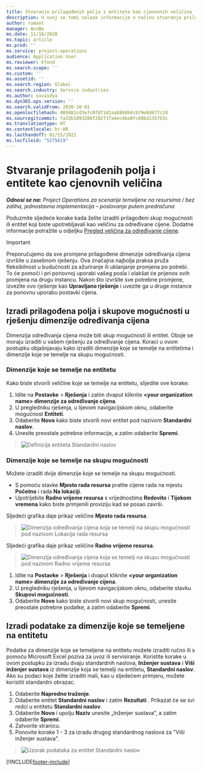 ```yaml
---
title: Stvaranje prilagođenih polja i entitete kao cjenovnih veličina
description: U ovoj se temi nalaze informacije o načinu stvaranja prilagođenih skupova mogućnosti ili entiteta.
author: rumant
manager: AnnBe
ms.date: 11/18/2020
ms.topic: article
ms.prod: ''
ms.service: project-operations
audience: Application User
ms.reviewer: kfend
ms.search.scope: ''
ms.custom: ''
ms.assetid: ''
ms.search.region: Global
ms.search.industry: Service industries
ms.author: suvaidya
ms.dyn365.ops.version: ''
ms.search.validFrom: 2020-10-01
ms.openlocfilehash: 089481cd3e7c0f8f1d1aa880d64cb79e8d677c2d
ms.sourcegitcommit: fa32b1893286f20271fa4ec4be8fc68bd135f53c
ms.translationtype: HT
ms.contentlocale: hr-HR
ms.lasthandoff: 02/15/2021
ms.locfileid: "5275619"
---
```

# <a name="create-custom-fields-and-entities-as-pricing-dimensions"></a>Stvaranje prilagođenih polja i entitete kao cjenovnih veličina

_**Odnosi se na:** Project Operations za scenarije temeljene na resursima / bez zaliha, jednostavna implementacija – poslovanje putem predračuna_

Poduzmite sljedeće korake kada želite izraditi prilagođeni skup mogućnosti ili entitet koji biste upotrebljavali kao veličinu za određivane cijene. Dodatne informacije potražite u odjeljku [Pregled veličina za određivanje cijene](pricing-dimensions-overview.md).  

> [!IMPORTANT]
> Preporučujemo da sve promjene prilagođene dimenzije određivanja cijena izvršite u zasebnom rješenju. Ova značajna najbolja praksa pruža fleksibilnost u budućnosti za ažuriranje ili uklanjanje promjena po potrebi. To će pomoći i pri ponovnoj uporabi vašeg posla i olakšat će prijenos ovih promjena na drugu instancu. Nakon što izvršite sve potrebne promjene, izvezite ovo rješenje kao **Upravljano rješenje** i uvezite ga u druge instance za ponovnu uporabu postavki cijena.

  
## <a name="create-custom-fields-and-option-sets-in-the-pricing-dimension-solution"></a>Izradi prilagođena polja i skupove mogućnosti u rješenju dimenzije određivanja cijena

Dimenzija određivanja cijena može biti skup mogućnosti ili entitet. Oboje se moraju izraditi u vašem rješenju za određivanje cijena. Koraci u ovom postupku objašnjavaju kako izraditi dimenzije koje se temelje na entitetima i dimenzije koje se temelje na skupu mogućnosti.

### <a name="entity-based-dimensions"></a>Dimenzije koje se temelje na entitetu
Kako biste stvorili veličine koje se temelje na entitetu, slijedite ove korake:

1. Idite na **Postavke** > **Rješenja** i zatim dvaput kliknite **\<your organization name> dimenzije za određivanje cijena**.
2. U pregledniku rješenja, u lijevom navigacijskom oknu, odaberite mogućnost **Entiteti**.
3. Odaberite **Novo** kako biste stvorili novi entitet pod nazivom **Standardni naslov**. 
4. Unesite preostale potrebne informacije, a zatim odaberite **Spremi**.

> ![Definicija entiteta Standardni naslov](media/Standard-Title-entity-definition.png)

### <a name="option-set-based-dimensions"></a>Dimenzije koje se temelje na skupu mogućnosti 
Možete izraditi dvije dimenzije koje se temelje na skupu mogućnosti. 

- S pomoću stavke **Mjesto rada resursa** pratite cijene rada na mjestu **Početno** i rada **Na lokaciji**. 
- Upotrijebite **Radno vrijeme resursa** s vrijednostima **Redovito** i **Tijekom vremena** kako biste primjenili proviziju kad se posao završi.

Sljedeći grafika daje prikaz veličine **Mjesto rada resursa**. 

> ![Dimenzija određivanja cijena koja se temelji na skupu mogućnosti pod nazivom Lokacija rada resursa](media/Option-set-PD-called-Resource-Work-Location.png)

Sljedeći grafika daje prikaz veličine **Radno vrijeme resursa**. 

> ![Dimenzija određivanja cijena koja se temelji na skupu mogućnosti pod nazivom Radno vrijeme resursa](media/Option-set-PD-called-Resource-Work-Hours.png)

1. Idite na **Postavke** > **Rješenja** i dvaput kliknite **\<your organization name> dimenzije za određivanje cijena**. 
2. U pregledniku rješenja, u lijevom navigacijskom oknu, odaberite stavku **Skupovi mogućnosti**. 
3. Odaberite **Novo** kako biste stvorili novi skup mogućnosti, unesite preostale potrebne podatke, a zatim odaberite **Spremi**.

## <a name="create-data-for-entity-based-dimensions"></a>Izradi podatake za dimenzije koje se temeljene na entitetu

Podatke za dimenzije koje se temeljene na entitetu možete izraditi ručno ili s pomoću Microsoft Excel poziva za uvoz ili servisiranje. Koristite korake u ovom postupku za izradu dvaju standardnih naslova, **Inženjer sustava** i **Viši inženjer sustava** iz dimenzije koja se temelji na entitetu, **Standardni naslov**. Ako su podaci koje želite izraditi mali, kao u sljedećem primjeru, možete koristiti standardni obrazac.

1. Odaberite **Napredno traženje**.
2. Odaberite entitet **Standardni naslov** i zatim **Rezultati** . Prikazat će se svi redci u entitetu **Standardni naslov**.
3. Odaberite **Novo** i upolju **Naziv** unesite „Inženjer sustava”, a zatim odaberite **Spremi**.
4. Zatvorite stranicu. 
5. Ponovite korake 1 - 3 za izradu drugog standardnog naslova za "Viši inženjer sustava".

> ![Uzorak podataka za entitet Standardni naslov](media/ST-data.png)


[!INCLUDE[footer-include](../includes/footer-banner.md)]